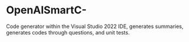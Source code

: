 # OpenAISmartC-
Code generator within the Visual Studio 2022 IDE, generates summaries, generates codes through questions, and unit tests.
